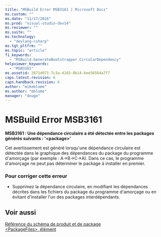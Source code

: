 ```yaml
---
title: "MSBuild Error MSB3161 | Microsoft Docs"
ms.custom: ""
ms.date: "11/17/2016"
ms.prod: "visual-studio-dev14"
ms.reviewer: ""
ms.suite: ""
ms.technology: 
  - "devlang-csharp"
ms.tgt_pltfrm: ""
ms.topic: "article"
f1_keywords: 
  - "MSBuild.GenerateBootstrapper.CircularDependency"
helpviewer_keywords: 
  - "MSB3161"
ms.assetid: 2871d071-7c3a-4103-8b14-6ee56564a7f7
caps.latest.revision: 6
caps.handback.revision: 6
author: "mikeblome"
ms.author: "mblome"
manager: "douge"
---
```

# MSBuild Error MSB3161
**MSB3161 : Une dépendance circulaire a été détectée entre les packages générés suivants : '\<package\>'**  
  
 Cet avertissement est généré lorsqu'une dépendance circulaire est détectée dans le graphique des dépendances du package du programme d'amorçage \(par exemple : A→B→C→A\).  Dans ce cas, le programme d'amorçage ne peut pas déterminer le package à installer en premier.  
  
### Pour corriger cette erreur  
  
-   Supprimez la dépendance circulaire, en modifiant les dépendances décrites dans les fichiers du package du programme d'amorçage ou en évitant d'installer l'un des packages interdépendants.  
  
## Voir aussi  
 [Référence du schéma de produit et de package](../deployment/product-and-package-schema-reference.md)   
 [\<PackageFiles\>, élément](../deployment/packagefiles-element-bootstrapper.md)